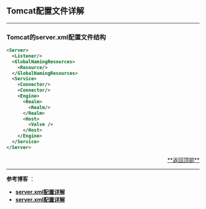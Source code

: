 ## <a name="top">Tomcat配置文件详解</a>



-----

### <a name="server">Tomcat的server.xml配置文件结构</a>



```xml
<Server>
  <Listener/>
  <GlobalNamingResources>
    <Resource/>
  </GlobalNamingResources>
  <Service>
    <Connector/>
    <Connector/>
    <Engine>
      <Realm>
        <Realm/>
      </Realm>
      <Host>
        <Valve />
      </Host>
    </Engine>
  </Service>
</Server>
```







<p align="right"><a href="#top">**返回顶部**</a></p>





-----

**参考博客** ：

+ <a href="https://www.cnblogs.com/starhu/p/5599773.html">**server.xml配置详解**</a>
+ <a href="https://www.cnblogs.com/kismetv/p/7228274.html">**server.xml配置详解**</a>

